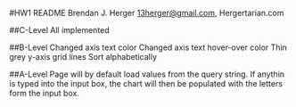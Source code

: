 #HW1 README
Brendan J. Herger
13herger@gmail.com, Hergertarian.com

##C-Level
All implemented

##B-Level
Changed axis text color
Changed axis text hover-over color
Thin grey y-axis grid lines
Sort alphabetically

##A-Level
Page will by default load values from the query string. If anythin is typed into the input box, the chart will then be 
populated with the letters form the input box.